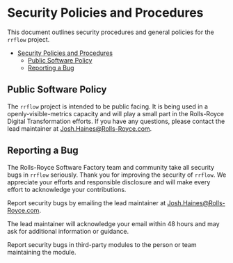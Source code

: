 # Security Policies and Procedures

This document outlines security procedures and general policies for the `rrflow`
project.

- [Security Policies and Procedures](#security-policies-and-procedures)
  - [Public Software Policy](#public-software-policy)
  - [Reporting a Bug](#reporting-a-bug)

## Public Software Policy

The `rrflow` project is intended to be public facing. It is being used in a openly-visible-metrics capacity and will play a small part in the Rolls-Royce Digital Transformation efforts.  If you have any questions, please contact the lead maintainer at [Josh.Haines@Rolls-Royce.com](mailto:Josh.Haines@Rolls-Royce.com).

## Reporting a Bug

The Rolls-Royce Software Factory team and community take all security bugs in `rrflow` seriously.
Thank you for improving the security of `rrflow`. We appreciate your efforts and
responsible disclosure and will make every effort to acknowledge your
contributions.

Report security bugs by emailing the lead maintainer at [Josh.Haines@Rolls-Royce.com](mailto:Josh.Haines@Rolls-Royce.com).

The lead maintainer will acknowledge your email within 48 hours and may ask for additional information or guidance.

Report security bugs in third-party modules to the person or team maintaining
the module.
